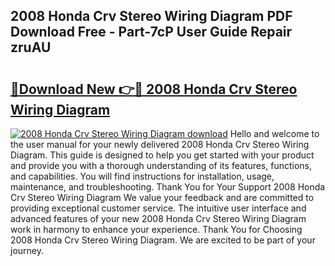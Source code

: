 ## 2008 Honda Crv Stereo Wiring Diagram PDF Download Free - Part-7cP User Guide Repair zruAU

# <h2><a href="http://dfr5zp.blite.top/?on=2008+Honda+Crv+Stereo+Wiring+Diagram">🔗Download New 👉🔴 2008 Honda Crv Stereo Wiring Diagram</a></h2>

[![2008 Honda Crv Stereo Wiring Diagram download](https://i.imgur.com/lujVjoI.png)](http://dfr5zp.blite.top/?on=2008+Honda+Crv+Stereo+Wiring+Diagram)
Hello and welcome to the user manual for your newly delivered 2008 Honda Crv Stereo Wiring Diagram. This guide is designed to help you get started with your product and provide you with a thorough understanding of its features, functions, and capabilities. You will find instructions for installation, usage, maintenance, and troubleshooting. Thank You for Your Support 2008 Honda Crv Stereo Wiring Diagram We value your feedback and are committed to providing exceptional customer service. The intuitive user interface and advanced features of your new 2008 Honda Crv Stereo Wiring Diagram work in harmony to enhance your experience. Thank You for Choosing 2008 Honda Crv Stereo Wiring Diagram. We are excited to be part of your journey.
